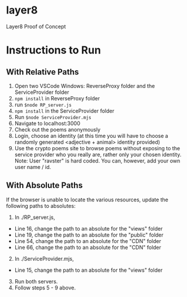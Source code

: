 # layer8
Layer8 Proof of Concept

# Instructions to Run
## With Relative Paths
1) Open two VSCode Windows:  ReverseProxy folder and the ServiceProvider folder
2) `npm install` in ReverseProxy folder
3) run `$node RP_server.js`
4) `npm install` in the ServiceProvider folder
5) Run  `$node ServiceProvider.mjs`
6) Navigate to localhost:3000
7) Check out the poems anonymously
8) Login, choose an identity (at this time you will have to choose a randomly generated <adjective + animal> identity provided)
9) Use the crypto poems site to browse poems without exposing to the service provider who you really are, rather only your chosen identity. 
Note: User "ravster" is hard coded. You can, however, add your own user name / id.

## With Absolute Paths
If the browser is unable to locate the various resources, update the following paths to absolutes:
1) In ./RP_server.js, 
- Line 16, change the path to an absolute for the "views" folder
- Line 19, change the path to an absolute for the "public" folder
- Line 54, change the path to an absolute for the "CDN" folder
- Line 66, change the path to an absolute for the "CDN" folder

2) In ./ServiceProvider.mjs,
- Line 15, change the path to an absolute for the "views" folder

3) Run both servers.
4) Follow steps 5 - 9 above.
